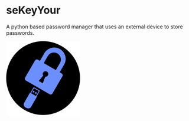 # seKeyYour
A python based password manager that uses an external device to store passwords.

![logo](https://raw.githubusercontent.com/rpd-512/seKeyYour/main/logo.png)
